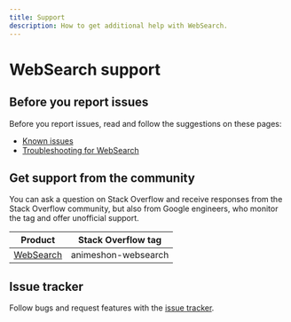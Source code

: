 ```yaml
---
title: Support
description: How to get additional help with WebSearch.
---
```


# WebSearch support

## Before you report issues

Before you report issues, read and follow the suggestions on these pages:

- [Known issues](/websearch/docs/issues)
- [Troubleshooting for WebSearch](/websearch/docs/troubleshooting)

## Get support from the community

You can ask a question on Stack Overflow and receive responses from the Stack Overflow community, but also from Google engineers, who monitor the tag and offer unofficial support.

| Product | Stack Overflow tag |
| --- | --- |
| [WebSearch](https://stackoverflow.com/questions/tagged/animeshon-websearch) | animeshon-websearch |

## Issue tracker

Follow bugs and request features with the [issue tracker](https://github.com/animeshon/issue-tracker/issues).
